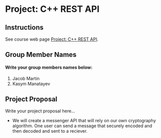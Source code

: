 # Project: C++ REST API

## Instructions

See course web page [Project: C++ REST API](https://cmsc240-s24.github.io/project.html).

## Group Member Names

#### Write your group members names below:

1. Jacob Martin
2. Kasym Manatayev

## Project Proposal

Write your project proposal here...
- We will create a messenger API that will rely on our own cryptography algorithm.  One user can send a message that securely encoded and then decoded and sent to a reciever.

